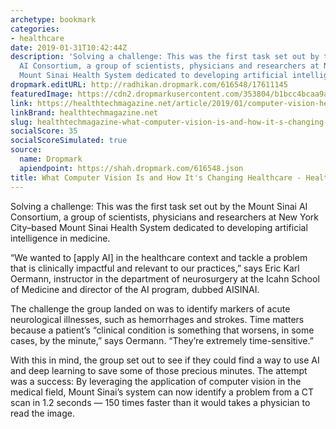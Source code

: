 ```yaml
---
archetype: bookmark
categories:
- healthcare
date: 2019-01-31T10:42:44Z
description: 'Solving a challenge: This was the first task set out by the Mount Sinai
  AI Consortium, a group of scientists, physicians and researchers at New York City–based
  Mount Sinai Health System dedicated to developing artificial intelligence in medicine.'
dropmark.editURL: http://radhikan.dropmark.com/616548/17611145
featuredImage: https://cdn2.dropmarkusercontent.com/353804/b1bcc4bcaa9ae9f38ff710a2eb041809274cffb3a8422147bb74ded88daa842d/thumbnail/HT_Perfcon_Computer_vision.jpg?Expires=1557430063&Signature=JBzXXwW1Qa2ATDJgjy-bT6KIfQ7w7TfQcF7VtEO39bmd5CCHDYvylM8TS33N822lZzrqkPcHBWFzuP2qtK2Der1fh9J2s0aTdpZBdONuUoHOHshblZ1lhe8w0Vxjj-WZtpiElfKoX9OwL6CaUVYQvYYGs9h8loLzs~BvFr5vHi6dm1~KGiSNidooUHBViqW6MVb~1~ISks~pWUCHCjMWhwoqMlW5fpy3R3NTLAVe1cb0tEwkda3lM-s4-pVRgbQ0-suBt23iqdh48oaa36LR34JjRJ3Rz0nKqgQKfixJbdKYQfib~KrzhVlQShiCpxyeo-u6ZpTqEY0bDVI2yVWJlw__&Key-Pair-Id=APKAITQYWVEN757ZA4KQ
link: https://healthtechmagazine.net/article/2019/01/computer-vision-healthcare-what-it-can-offer-providers-perfcon
linkBrand: healthtechmagazine.net
slug: healthtechmagazine-what-computer-vision-is-and-how-it-s-changing-healthcare-healthtech-magazine
socialScore: 35
socialScoreSimulated: true
source:
  name: Dropmark
  apiendpoint: https://shah.dropmark.com/616548.json
title: What Computer Vision Is and How It's Changing Healthcare - HealthTech Magazine
---
```

Solving a challenge: This was the first task set out by the Mount Sinai AI Consortium, a group of scientists, physicians and researchers at New York City–based Mount Sinai Health System dedicated to developing artificial intelligence in medicine.

“We wanted to [apply AI] in the healthcare context and tackle a problem that is clinically impactful and relevant to our practices,” says Eric Karl Oermann, instructor in the department of neurosurgery at the Icahn School of Medicine and director of the AI program, dubbed AISINAI.

The challenge the group landed on was to identify markers of acute neurological illnesses, such as hemorrhages and strokes. Time matters because a patient’s “clinical condition is something that worsens, in some cases, by the minute,” says Oermann. “They’re extremely time-sensitive.”

With this in mind, the group set out to see if they could find a way to use AI and deep learning to save some of those precious minutes. The attempt was a success: By leveraging the application of computer vision in the medical field, Mount Sinai’s system can now identify a problem from a CT scan in 1.2 seconds — 150 times faster than it would takes a physician to read the image.

